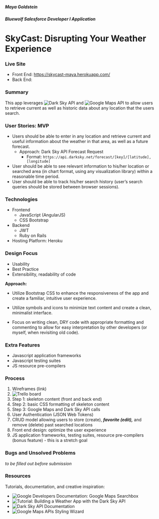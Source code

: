 ##### Maya Goldstein

##### Bluewolf Salesforce Developer I Application


# SkyCast: Disrupting Your Weather Experience


### Live Site

* Front End: https://skycast-maya.herokuapp.com/
* Back End:

### Summary

This app leverages ![Dark Sky API](https://developer.forecast.io) and ![Google Maps API](https://developers.google.com/maps) to allow users to retrieve current as well as historic data about any location that the users search.

### User Stories: MVP

* Users should be able to enter in any location and retrieve current and useful information about the weather in that area, as well as a future forecast. 
  * Approach: Dark Sky API Forecast Request
    * Format: ```https://api.darksky.net/forecast/[key]/[latitude],[longitude]```
* User should be able to see relevant information to his/her location or searched area (in chart format, using any visualization library) within a reasonable time period. 
* User should be able to track his/her search history (user’s search queries should be stored between browser sessions).

### Technologies

* Frontend
  * JavaScript (AngularJS)
  * CSS Bootstrap
* Backend
  * JWT
  * Ruby on Rails
* Hosting Platform: Heroku

### Design Focus

* Usability
* Best Practice
* Extensibility, readability of code

**Approach:**

* Utilize Bootstrap CSS to enhance the responsiveness of the app and create a familiar, intuitive user experience.

* Utilize symbols and icons to minimize text content and create a clean, minimalist interface.

* Focus on writing clean, DRY code with appropriate formatting and commenting to allow for easy interpretation by other developers (or myself, when revisiting old code).

### Extra Features

* Javascript application frameworks
* Javascript testing suites
* JS resource pre-compilers

### Process

1. Wireframes (link)
1. ![Trello board](https://trello.com/b/GqW5zyFd/skycast-weather-app)
1. Step 1: skeleton content (front and back end)
1. Step 2: basic CSS formatting of skeleton content
1. Step 3: Google Maps and Dark Sky API calls
1. User Authentication (JSON Web Tokens)
1. CRUD model allowing users to store (create), ***favorite (edit),*** and remove (delete) past searched locations
1. Front end design: optimize the user experience
1. JS application frameworks, testing suites, resource pre-compilers (bonus feature) - this is a stretch goal

### Bugs and Unsolved Problems

*to be filled out before submission*


### Resources

Tutorials, documentation, and creative inspiration:

* ![Google Developers Documentation: Google Maps Searchbox](https://developers.google.com/maps/documentation/javascript/examples/places-searchbox)
* ![Tutorial: Building a Weather App with the Dark Sky API](https://webdesign.tutsplus.com/tutorials/building-a-weather-app-with-the-darksky-api--cms-28678)
* ![Dark Sky API Documentation](https://darksky.net/dev/docs)
* ![Google Maps APIs Styling Wizard](https://mapstyle.withgoogle.com/)
